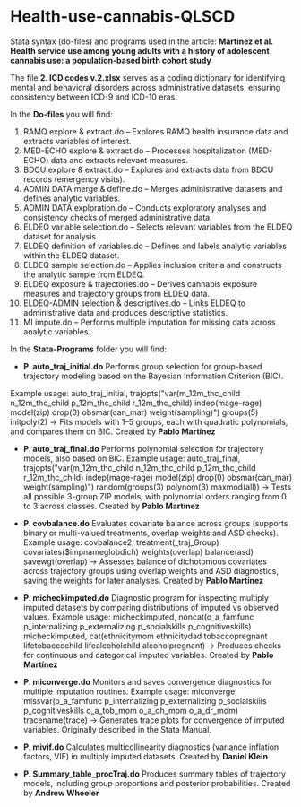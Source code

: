 # Health-use-cannabis-QLSCD

Stata syntax (do-files) and programs used in the article:
**Martinez et al. Health service use among young adults with a history of adolescent cannabis use: a population-based birth cohort study**

The file **2. ICD codes v.2.xlsx** serves as a coding dictionary for identifying mental and behavioral disorders across administrative datasets, ensuring consistency between ICD-9 and ICD-10 eras.

In the **Do-files** you will find:
1. RAMQ explore & extract.do – Explores RAMQ health insurance data and extracts variables of interest.
2. MED-ECHO explore & extract.do – Processes hospitalization (MED-ECHO) data and extracts relevant measures.
3. BDCU explore & extract.do – Explores and extracts data from BDCU records (emergency visits).
4. ADMIN DATA merge & define.do – Merges administrative datasets and defines analytic variables.
5. ADMIN DATA exploration.do – Conducts exploratory analyses and consistency checks of merged administrative data.
6. ELDEQ variable selection.do – Selects relevant variables from the ELDEQ dataset for analysis.
7. ELDEQ definition of variables.do – Defines and labels analytic variables within the ELDEQ dataset.
8. ELDEQ sample selection.do – Applies inclusion criteria and constructs the analytic sample from ELDEQ.
9. ELDEQ exposure & trajectories.do – Derives cannabis exposure measures and trajectory groups from ELDEQ data.
10. ELDEQ-ADMIN selection & descriptives.do – Links ELDEQ to administrative data and produces descriptive statistics.
11. MI impute.do – Performs multiple imputation for missing data across analytic variables.

In the **Stata-Programs** folder you will find:
* **P. auto\_traj\_initial.do**
Performs group selection for group-based trajectory modeling based on the Bayesian Information Criterion (BIC).

Example usage:
    auto_traj_initial, trajopts("var(m_12m_thc_child n_12m_thc_child p_12m_thc_child r_12m_thc_child) indep(mage-rage) model(zip) drop(0) obsmar(can_mar) weight(sampling)") groups(5) initpoly(2)
→ Fits models with 1–5 groups, each with quadratic polynomials, and compares them on BIC.
Created by **Pablo Martínez**

* **P. auto\_traj\_final.do**
Performs polynomial selection for trajectory models, also based on BIC.
Example usage:
    auto_traj_final, trajopts("var(m_12m_thc_child n_12m_thc_child p_12m_thc_child r_12m_thc_child) indep(mage-rage) model(zip) drop(0) obsmar(can_mar) weight(sampling)") random(groups(3) polynom(3) maxmod(all))
→ Tests all possible 3-group ZIP models, with polynomial orders ranging from 0 to 3 across classes.
Created by **Pablo Martínez**

* **P. covbalance.do**
Evaluates covariate balance across groups (supports binary or multi-valued treatments, overlap weights and ASD checks).
Example usage:
    covbalance2, treatment(_traj_Group) covariates($impnameglobdich) weights(overlap) balance(asd) savewgt(overlap)
→ Assesses balance of dichotomous covariates across trajectory groups using overlap weights and ASD diagnostics, saving the weights for later analyses.
Created by **Pablo Martínez**

* **P. micheckimputed.do**
Diagnostic program for inspecting multiply imputed datasets by comparing distributions of imputed vs observed values.
Example usage:
    micheckimputed, noncat(o_a_famfunc p_internalizing p_externalizing p_socialskills p_cognitiveskills)
    micheckimputed, cat(ethnicitymom ethnicitydad tobaccopregnant lifetobaccochild lifealcoholchild alcoholpregnant)
→ Produces checks for continuous and categorical imputed variables.
Created by **Pablo Martínez**

* **P. miconverge.do**
Monitors and saves convergence diagnostics for multiple imputation routines.
Example usage:
    miconverge, missvar(o_a_famfunc p_internalizing p_externalizing p_socialskills p_cognitiveskills o_a_tob_mom o_a_oh_mom o_a_dr_mom) tracename(trace)
→ Generates trace plots for convergence of imputed variables.
Originally described in the Stata Manual.

* **P. mivif.do**
Calculates multicollinearity diagnostics (variance inflation factors, VIF) in multiply imputed datasets.
Created by **Daniel Klein**

* **P. Summary_table_procTraj.do**
Produces summary tables of trajectory models, including group proportions and posterior probabilities.
Created by **Andrew Wheeler**
